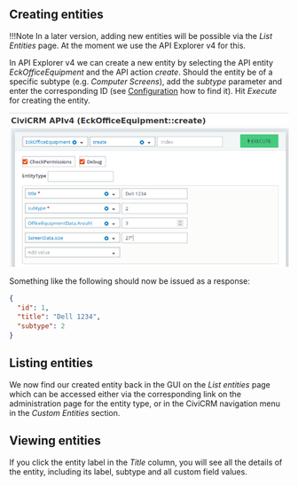 ## Creating entities

!!!Note
    In a later version, adding new entities will be possible via the *List
    Entities* page. At the moment we use the API Explorer v4 for this.

In API Explorer v4 we can create a new entity by selecting the API entity
*EckOfficeEquipment* and the API action *create*. Should the entity be of a
specific subtype (e.g. *Computer Screens*), add the *subtype* parameter and
enter the corresponding ID (see [Configuration](configuration.md#adding-subtypes) how to find it). Hit *Execute* for
creating the entity.

![create new entity](img/createNewEntityApiv4.png "create new entity")

Something like the following should now be issued as a response:
```json
{
  "id": 1,
  "title": "Dell 1234",
  "subtype": 2
}
```

## Listing entities

We now find our created entity back in the GUI on the *List entities* page which
can be accessed either via the corresponding link on the administration page for
the entity type, or in the CiviCRM navigation menu in the *Custom Entities* section.

## Viewing entities

If you click the entity label in the *Title* column, you will see all the
details of the entity, including its label, subtype and all custom field values.
